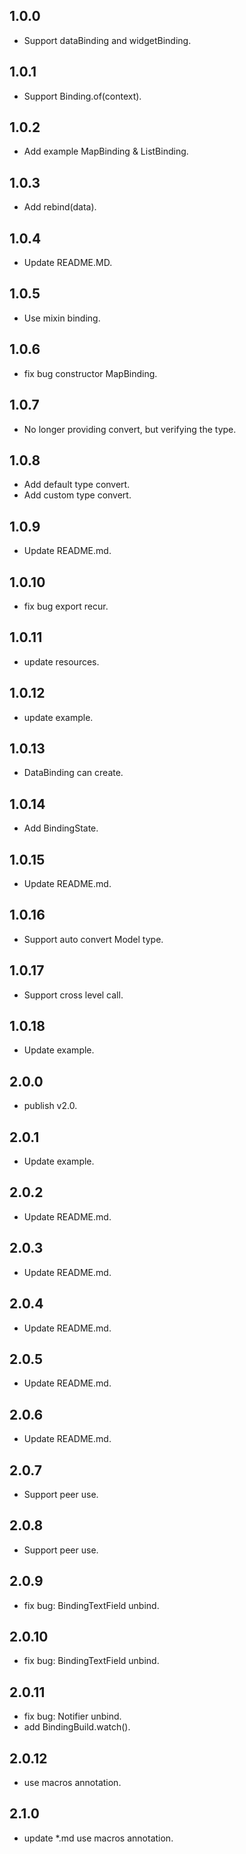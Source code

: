 ## 1.0.0
- Support dataBinding and widgetBinding.

## 1.0.1
- Support Binding.of(context).

## 1.0.2
- Add example MapBinding & ListBinding.

## 1.0.3
- Add rebind(data).

## 1.0.4
- Update README.MD.

## 1.0.5
- Use mixin binding.

## 1.0.6
- fix bug constructor MapBinding.

## 1.0.7
- No longer providing convert, but verifying the type.

## 1.0.8
- Add default type convert. 
- Add custom type convert.

## 1.0.9
- Update README.md.

## 1.0.10
- fix bug export recur.

## 1.0.11
- update resources.

## 1.0.12
- update example.

## 1.0.13
- DataBinding can create.

## 1.0.14
- Add BindingState.

## 1.0.15
- Update README.md.

## 1.0.16
- Support auto convert Model type.

## 1.0.17
- Support cross level call.

## 1.0.18
- Update example.

## 2.0.0
- publish v2.0.

## 2.0.1
- Update example.

## 2.0.2
- Update README.md.

## 2.0.3
- Update README.md.

## 2.0.4
- Update README.md.

## 2.0.5
- Update README.md.

## 2.0.6
- Update README.md.

## 2.0.7
- Support peer use.

## 2.0.8
- Support peer use.

## 2.0.9
- fix bug: BindingTextField unbind.

## 2.0.10
- fix bug: BindingTextField unbind.

## 2.0.11
- fix bug: Notifier unbind.
- add BindingBuild.watch().

## 2.0.12
- use macros annotation.

## 2.1.0
- update *.md use macros annotation.
